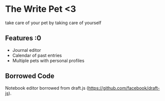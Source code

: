# The Write Pet <3
 
take care of your pet by taking care of yourself
 
## Features :0
 
- Journal editor
- Calendar of past entries
- Multiple pets with personal profiles
 
## Borrowed Code 
Notebook editor borrowed from draft.js (https://github.com/facebook/draft-js).
